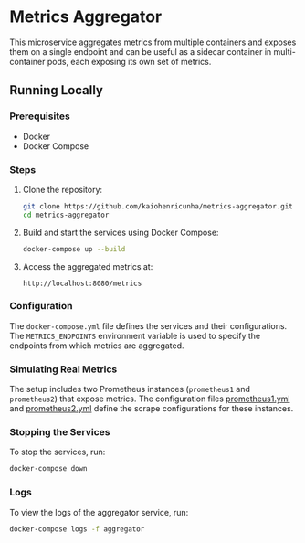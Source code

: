 # Metrics Aggregator

This microservice aggregates metrics from multiple containers and exposes them on a single endpoint and can be useful as a sidecar container in multi-container pods, each exposing its own set of metrics.

## Running Locally

### Prerequisites

- Docker
- Docker Compose

### Steps

1. Clone the repository:
    ```sh
    git clone https://github.com/kaiohenricunha/metrics-aggregator.git
    cd metrics-aggregator
    ```

2. Build and start the services using Docker Compose:
    ```sh
    docker-compose up --build
    ```

3. Access the aggregated metrics at:
    ```
    http://localhost:8080/metrics
    ```

### Configuration

The `docker-compose.yml` file defines the services and their configurations. The `METRICS_ENDPOINTS` environment variable is used to specify the endpoints from which metrics are aggregated.

### Simulating Real Metrics

The setup includes two Prometheus instances (`prometheus1` and `prometheus2`) that expose metrics. The configuration files [prometheus1.yml](http://_vscodecontentref_/1) and [prometheus2.yml](http://_vscodecontentref_/2) define the scrape configurations for these instances.

### Stopping the Services

To stop the services, run:

```sh
docker-compose down
```

### Logs

To view the logs of the aggregator service, run:

```sh
docker-compose logs -f aggregator
```
